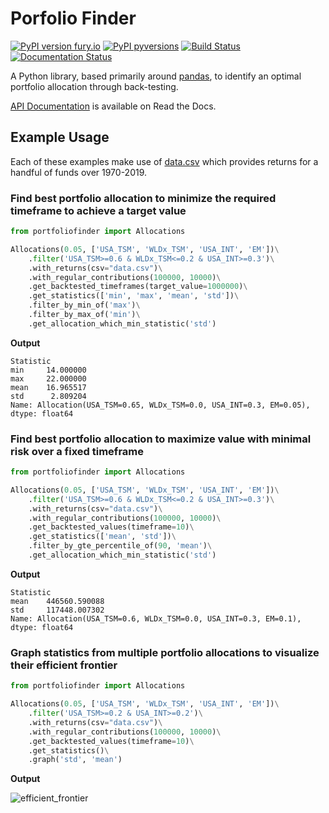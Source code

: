 # Porfolio Finder

[![PyPI version fury.io](https://badge.fury.io/py/portfoliofinder.svg)](https://pypi.python.org/pypi/portfoliofinder/)
[![PyPI pyversions](https://img.shields.io/pypi/pyversions/portfoliofinder.svg)](https://pypi.python.org/pypi/portfoliofinder/)
[![Build Status](https://travis-ci.org/asteffey/portfolio-finder.svg?branch=master)](https://travis-ci.org/asteffey/portfolio-finder)
[![Documentation Status](https://readthedocs.org/projects/portfolio-finder/badge/?version=latest)](https://portfolio-finder.readthedocs.io/en/latest/?badge=latest)

A Python library, based primarily around [pandas](https://pandas.pydata.org/docs/index.html), 
to identify an optimal portfolio allocation through back-testing.

[API Documentation](https://portfolio-finder.readthedocs.io/en/latest/) is available on Read the Docs.

## Example Usage

Each of these examples make use of [data.csv](https://github.com/asteffey/portfolio-finder/blob/master/data.csv) which provides returns for a 
handful of funds over 1970-2019.

### Find best portfolio allocation to minimize the required timeframe to achieve a target value
```python
from portfoliofinder import Allocations

Allocations(0.05, ['USA_TSM', 'WLDx_TSM', 'USA_INT', 'EM'])\
    .filter('USA_TSM>=0.6 & WLDx_TSM<=0.2 & USA_INT>=0.3')\
    .with_returns(csv="data.csv")\
    .with_regular_contributions(100000, 10000)\
    .get_backtested_timeframes(target_value=1000000)\
    .get_statistics(['min', 'max', 'mean', 'std'])\
    .filter_by_min_of('max')\
    .filter_by_max_of('min')\
    .get_allocation_which_min_statistic('std')
```

**Output**
```text
Statistic
min     14.000000
max     22.000000
mean    16.965517
std      2.809204
Name: Allocation(USA_TSM=0.65, WLDx_TSM=0.0, USA_INT=0.3, EM=0.05), dtype: float64
```

### Find best portfolio allocation to maximize value with minimal risk over a fixed timeframe
```python
from portfoliofinder import Allocations

Allocations(0.05, ['USA_TSM', 'WLDx_TSM', 'USA_INT', 'EM'])\
    .filter('USA_TSM>=0.6 & WLDx_TSM<=0.2 & USA_INT>=0.3')\
    .with_returns(csv="data.csv")\
    .with_regular_contributions(100000, 10000)\
    .get_backtested_values(timeframe=10)\
    .get_statistics(['mean', 'std'])\
    .filter_by_gte_percentile_of(90, 'mean')\
    .get_allocation_which_min_statistic('std')
```

**Output**
```text
Statistic
mean    446560.590088
std     117448.007302
Name: Allocation(USA_TSM=0.6, WLDx_TSM=0.0, USA_INT=0.3, EM=0.1), dtype: float64
```

### Graph statistics from multiple portfolio allocations to visualize their efficient frontier

```python
from portfoliofinder import Allocations

Allocations(0.05, ['USA_TSM', 'WLDx_TSM', 'USA_INT', 'EM'])\
    .filter('USA_TSM>=0.2 & USA_INT>=0.2')\
    .with_returns(csv="data.csv")\
    .with_regular_contributions(100000, 10000)\
    .get_backtested_values(timeframe=10)\
    .get_statistics()\
    .graph('std', 'mean')
```

**Output**

![efficient_frontier](https://user-images.githubusercontent.com/23619800/84746213-a4484e00-af83-11ea-9ee6-da2d6330a4b9.png)

